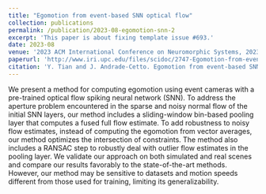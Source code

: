 ```yaml
---
title: "Egomotion from event-based SNN optical flow"
collection: publications
permalink: /publication/2023-08-egomotion-snn-2
excerpt: 'This paper is about fixing template issue #693.'
date: 2023-08
venue: '2023 ACM International Conference on Neuromorphic Systems, 2023'
paperurl: 'http://www.iri.upc.edu/files/scidoc/2747-Egomotion-from-event-based-SNN-optical-flow.pdf'
citation: 'Y. Tian and J. Andrade-Cetto. Egomotion from event-based SNN optical flow, 2023 ACM International Conference on Neuromorphic Systems, 2023, Santa Fe, NM, USA, pp. 8:1-8.'
---
```


We present a method for computing egomotion using event cameras with a pre-trained optical flow spiking neural network (SNN). To address the aperture problem encountered in the sparse and noisy normal flow of the initial SNN layers, our method includes a sliding-window bin-based pooling layer that computes a fused full flow estimate. To add robustness to noisy flow estimates, instead of computing the egomotion from vector averages, our method optimizes the intersection of constraints. The method also includes a RANSAC step to robustly deal with outlier flow estimates in the pooling layer. We validate our approach on both simulated and real scenes and compare our results favorably to the state-of-the-art methods. However, our method may be sensitive to datasets and motion speeds different from those used for training, limiting its generalizability.
